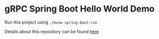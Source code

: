 # gRPC Spring Boot Hello World Demo

Run this project using `./mvnw spring-boot:run`

Details about this repository can be found [here](https://abhishekrajchauhan.medium.com/grpc-spring-boot-hello-world-7a7a9fa0e785)


